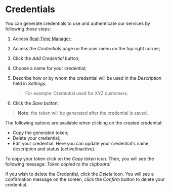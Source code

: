 # Credentials

You can generate credentials to use and authenticate our services by following these steps:

1. Access [Real-Time Manager](https://manager.azion.com/);

2. Access the *Credentials* page on the user menu on the top right corner;

3. Click the *Add Credential* button;

4. Choose a name for your credential;

5. Describe how or by whom the credential will be used in the *Description* field in *Settings*;

   > For example: Credential used for XYZ customers.

6. Click the *Save* button;

> **Note:** the token will be generated after the credential is saved.

The following options are available when clicking on the created credential:

- Copy the generated token;
- Delete your credential;
- Edit your credential. Here you can update your credential's name, description and status (active/inactive).

To copy your token click on the *Copy token* icon. Then, you will see the following message: *Token copied to the clipboard!*

If you wish to delete the Credential, click the *Delete* icon. You will see a confirmation message on the screen, click the *Confirm* button to delete your credential.

